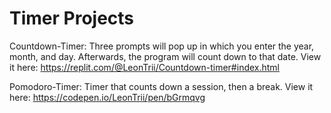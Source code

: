 # Timer Projects

Countdown-Timer: Three prompts will pop up in which you enter the year, month, and day. Afterwards, the program will count down to that date. View it here: https://replit.com/@LeonTrii/Countdown-timer#index.html

Pomodoro-Timer: Timer that counts down a session, then a break. View it here: https://codepen.io/LeonTrii/pen/bGrmqvg
